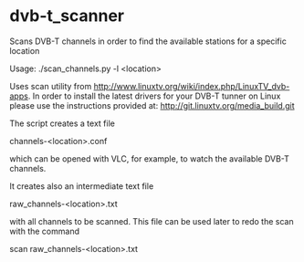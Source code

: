 dvb-t_scanner
=============

Scans DVB-T channels in order to find the available stations for a specific location

Usage: ./scan_channels.py -l \<location\>

Uses scan utility from http://www.linuxtv.org/wiki/index.php/LinuxTV_dvb-apps. In order to install the latest drivers for your 
DVB-T tunner on Linux please use the instructions provided at: http://git.linuxtv.org/media_build.git

The script creates a text file

 channels-\<location\>.conf

which can be opened with VLC, for example, to watch the available DVB-T channels.

It creates also an intermediate text file

 raw_channels-\<location\>.txt

with all channels to be scanned. This file can be used later to redo the scan with the command

 scan raw_channels-\<location\>.txt

